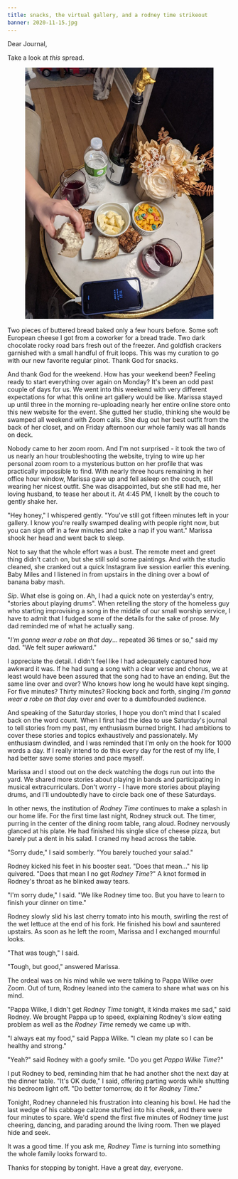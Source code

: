 ```yaml
---
title: snacks, the virtual gallery, and a rodney time strikeout
banner: 2020-11-15.jpg
---
```


Dear Journal,

Take a look at _this_ spread.

<figure>
<a href="/images/2020-11-15-snacks.jpg">
<img alt="2020 11 15 snacks" src="/images/2020-11-15-snacks.jpg"/>
</a>
</figure>

Two pieces of buttered bread baked only a few hours before.  Some soft
European cheese I got from a coworker for a bread trade.  Two dark
chocolate rocky road bars fresh out of the freezer.  And goldfish
crackers garnished with a small handful of fruit loops.  This was my
curation to go with our new favorite regular pinot.  Thank God for
snacks.

And thank God for the weekend.  How has your weekend been?  Feeling
ready to start everything over again on Monday?  It's been an odd past
couple of days for us.  We went into this weekend with very different
expectations for what this online art gallery would be like.  Marissa
stayed up until three in the morning re-uploading nearly her entire
online store onto this new website for the event.  She gutted her
studio, thinking she would be swamped all weekend with Zoom calls.
She dug out her best outfit from the back of her closet, and on Friday
afternoon our whole family was all hands on deck.

Nobody came to her zoom room.  And I'm not surprised - it took the two
of us nearly an hour troubleshooting the website, trying to wire up
her personal zoom room to a mysterious button on her profile that was
practically impossible to find.  With nearly three hours remaining in
her office hour window, Marissa gave up and fell asleep on the couch,
still wearing her nicest outfit.  She was disappointed, but she still
had me, her loving husband, to tease her about it.  At 4:45 PM, I
knelt by the couch to gently shake her.

"Hey honey," I whispered gently.  "You've still got fifteen minutes
left in your gallery.  I know you're really swamped dealing with
people right now, but you can sign off in a few minutes and take a nap
if you want."  Marissa shook her head and went back to sleep.

Not to say that the whole effort was a bust.  The remote meet and
greet thing didn't catch on, but she still sold some paintings.  And
with the studio cleaned, she cranked out a quick Instagram live
session earlier this evening.  Baby Miles and I listened in from
upstairs in the dining over a bowl of banana baby mash.

_Sip_.  What else is going on.  Ah, I had a quick note on yesterday's
entry, "stories about playing drums".  When retelling the story of the
homeless guy who starting improvising a song in the middle of our
small worship service, I have to admit that I fudged some of the
details for the sake of prose.  My dad reminded me of what he actually
sang.

"_I'm gonna wear a robe on that day_... repeated 36 times or so," said
my dad.  "We felt super awkward."

I appreciate the detail.  I didn't feel like I had adequately captured
how awkward it was.  If he had sung a song with a clear verse and
chorus, we at least would have been assured that the song had to have
an ending.  But the same line over and over?  Who knows how long he
would have kept singing.  For five minutes?  Thirty minutes?  Rocking
back and forth, singing _I'm gonna wear a robe on that day_ over and
over to a dumbfounded audience.

And speaking of the Saturday stories, I hope you don't mind that I
scaled back on the word count.  When I first had the idea to use
Saturday's journal to tell stories from my past, my enthusiasm burned
bright.  I had ambitions to cover these stories and topics
exhaustively and passionately.  My enthusiasm dwindled, and I was
reminded that I'm only on the hook for 1000 words a day.  If I really
intend to do this every day for the rest of my life, I had better save
some stories and pace myself.

Marissa and I stood out on the deck watching the dogs run out into the
yard.  We shared more stories about playing in bands and participating
in musical extracurriculars.  Don't worry - I have more stories about
playing drums, and I'll undoubtedly have to circle back one of these
Saturdays.

In other news, the institution of _Rodney Time_ continues to make a
splash in our home life.  For the first time last night, Rodney struck
out.  The timer, purring in the center of the dining room table, rang
aloud.  Rodney nervously glanced at his plate.  He had finished his
single slice of cheese pizza, but barely put a dent in his salad.  I
craned my head across the table.

"Sorry dude," I said somberly.  "You barely touched your salad."

Rodney kicked his feet in his booster seat.  "Does that mean..." his
lip quivered.  "Does that mean I no get _Rodney Time_?"  A knot formed
in Rodney's throat as he blinked away tears.

"I'm sorry dude," I said.  "We like Rodney time too.  But you have to
learn to finish your dinner on time."

Rodney slowly slid his last cherry tomato into his mouth, swirling the
rest of the wet lettuce at the end of his fork.  He finished his bowl
and sauntered upstairs.  As soon as he left the room, Marissa and I
exchanged mournful looks.

"That was tough," I said.

"Tough, but good," answered Marissa.

The ordeal was on his mind while we were talking to Pappa Wilke over
Zoom.  Out of turn, Rodney leaned into the camera to share what was on
his mind.

"Pappa Wilke, I didn't get _Rodney Time_ tonight, it kinda makes me
sad," said Rodney.  We brought Pappa up to speed, explaining Rodney's
slow eating problem as well as the _Rodney Time_ remedy we came up
with.

"I always eat my food," said Pappa Wilke.  "I clean my plate so I can
be healthy and strong."

"Yeah?" said Rodney with a goofy smile.  "Do you get _Pappa Wilke
Time_?"

I put Rodney to bed, reminding him that he had another shot the next
day at the dinner table.  "It's OK dude," I said, offering parting
words while shutting his bedroom light off.  "Do better tomorrow, do
it for _Rodney Time_."

Tonight, Rodney channeled his frustration into cleaning his bowl.  He
had the last wedge of his cabbage calzone stuffed into his cheek, and
there were four minutes to spare.  We'd spend the first five minutes
of Rodney time just cheering, dancing, and parading around the living
room.  Then we played hide and seek.

It was a good time.  If you ask me, _Rodney Time_ is turning into
something the whole family looks forward to.

Thanks for stopping by tonight.  Have a great day, everyone.
